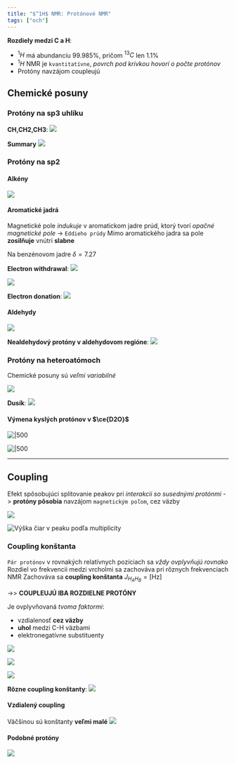 ```yaml
---
title: "$^1H$ NMR: Protónové NMR"
tags: ["och"]
---
```


**Rozdiely medzi C a H**:
- $^1H$ má abundanciu 99.985%, pričom $^{13}C$ len 1.1%
- $^1H$ NMR je `kvantitatívne`, *povrch pod krivkou hovorí o počte protónov*
- Protóny navzájom coupleujú

## Chemické posuny
### Protóny na sp3 uhlíku
**CH,CH2,CH3**:
![](attachments/posun_CHn_skupín.png)

**Summary**
![](attachments/summary_H_NMR.png)

### Protóny na sp2
#### Alkény
![](attachments/alkény_nmr.png)

#### Aromatické jadrá
Magnetické pole *indukuje* v aromatickom jadre prúd, ktorý tvorí *opačné magnetické pole*
-> `Eddieho prúdy`
Mimo aromatického jadra sa pole **zosilňuje** vnútri **slabne**

Na benzénovom jadre $\delta=7.27$

**Electron withdrawal**:
![](attachments/aromaticke_jadra_withdrawing.png)

![](attachments/aromaticke_jadrá_electron_withdrawal_inductive.png)

**Electron donation**:
![](attachments/aromaticke_jadra_e_donation.png)

#### Aldehydy
![](attachments/nmr_aldehydy.png)

**Nealdehydový protóny v aldehydovom regióne**:
![](attachments/nealdehydové_aldehydové_protóny.png)

### Protóny na heteroatómoch
Chemické posuny sú *veľmi variabilné*

![](attachments/chemické_posuny_na_heteroatómoch.png)

**Dusík**:
![](attachments/dusík_protóny_nmr.png)

#### Výmena kyslých protónov v $\ce{D2O}$ 
![|500](attachments/výmena_kyslých_protónov_nmr.png)

![|500](attachments/nmr_vymena_kyslych_protonov.png)

---

## Coupling
Efekt spôsobujúci splitovanie peakov pri *interakcii so susednými protónmi*
-> **protóny pôsobia** navzájom `magnetickým poľom`, cez väzby

![](attachments/hnmr_coupling_vysvetlenie.png)

![Výška čiar v peaku podľa multiplicity](attachments/hnmr_coupling_multiplicita.png)

### Coupling konštanta
`Pár protónov` v rovnakých relatívnych pozíciach sa *vždy ovplyvňujú rovnako*
Rozdiel vo frekvencii medzi vrcholmi sa zachováva pri rôznych frekvenciach NMR
Zachováva sa **coupling konštanta** $J_{H_AH_B} = [\text{Hz}]$

->> **COUPLEUJÚ IBA ROZDIELNE PROTÓNY**

Je ovplyvňovaná *tvoma faktormi*:
- vzdialenosť **cez väzby**
- **uhol** medzi C-H väzbami
- elektronegatívne substituenty

![](attachments/coupling_konštanty.png)

![](attachments/vinylový_coupling.png)

![](attachments/coupling_typicke_konstanty.png)

**Rôzne coupling konštanty**:
![](attachments/rozne_coupling_konstanty.png)

#### Vzdialený coupling
Väčšinou sú konštanty **veľmi malé**
![](attachments/vzdialeny_coupling.png)

#### Podobné protóny
![](attachments/coupling_podobne_protony.png)